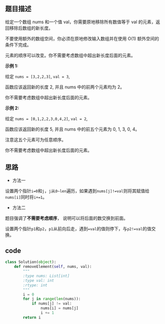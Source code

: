 ## 题目描述

给定一个数组 nums 和一个值 val，你需要原地移除所有数值等于 val 的元素，返回移除后数组的新长度。

不要使用额外的数组空间，你必须在原地修改输入数组并在使用 O(1) 额外空间的条件下完成。

元素的顺序可以改变。你不需要考虑数组中超出新长度后面的元素。

**示例 1:**

给定 `nums = [3,2,2,3]`, `val = 3`,

函数应该返回新的长度 2, 并且 nums 中的前两个元素均为 2。

你不需要考虑数组中超出新长度后面的元素。

**示例 2:**

给定 `nums = [0,1,2,2,3,0,4,2]`, `val = 2`,

函数应该返回新的长度 5, 并且 nums 中的前五个元素为 0, 1, 3, 0, 4。

注意这五个元素可为任意顺序。

你不需要考虑数组中超出新长度后面的元素。

## 思路

- 方法一

设置两个指针`i=0`和`j`，`j`从`0~len`遍历，如果遇到`nums[j]!=val`则将其赋值给`nums[i]`同时将`i+=1`。

- 方法二

题目强调了**不需要考虑顺序**， 说明可以将后面的数交换到前面。

设置两个指针`p1`和`p2`，`p1`从前向后走，遇到`=val`的值则停下，与`p2!=val`的值交换。


## code

```python
class Solution(object):
    def removeElement(self, nums, val):
        """
        :type nums: List[int]
        :type val: int
        :rtype: int
        """
        i = 0
        for j in range(len(nums)):
            if nums[j] != val:
                nums[i] = nums[j]
                i += 1
        return i
```